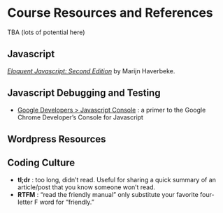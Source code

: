 # Course Resources and References

TBA (lots of potential here)

## Javascript

*[Eloquent Javascript: Second Edition](http://eloquentjavascript.net/)* by Marijn Haverbeke.

## Javascript Debugging and Testing

- [Google Developers > Javascript Console](https://developers.google.com/web/tools/chrome-devtools/debug/console/?hl=en) : a primer to the Google Chrome Developer’s Console for Javascript

## Wordpress Resources



## Coding Culture

- **tl;dr** : too long, didn’t read. Useful for sharing a quick summary of an article/post that you know someone won’t read. 
- **RTFM** : “read the friendly manual” only substitute your favorite four-letter F word for “friendly.” 
